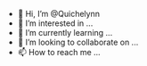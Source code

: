 - 👋 Hi, I’m @Quichelynn
- 👀 I’m interested in ...
- 🌱 I’m currently learning ...
- 💞️ I’m looking to collaborate on ...
- 📫 How to reach me ...

<!---
Quichelynn/Quichelynn is a ✨ special ✨ repository because its `README.md` (this file) appears on your GitHub profile.
You can click the Preview link to take a look at your changes.
--->
